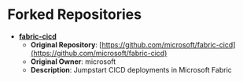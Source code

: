 # Forked Repositories

- **[fabric-cicd](https://github.com/kevchant/fabric-cicd)**
  - **Original Repository**: [https://github.com/microsoft/fabric-cicd](https://github.com/microsoft/fabric-cicd)
  - **Original Owner**: microsoft
  - **Description**: Jumpstart CICD deployments in Microsoft Fabric

